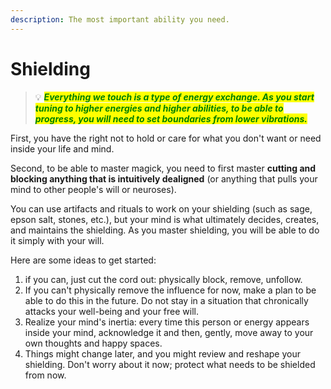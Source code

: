```yaml
---
description: The most important ability you need.
---
```


# Shielding

> 💡 _<mark style="color:green;">**Everything we touch is a type of energy exchange. As you start tuning to higher energies and higher abilities, to be able to progress, you will need to set boundaries from lower vibrations.**</mark>_

First, you have the right not to hold or care for what you don't want or need inside your life and mind.&#x20;

Second, to be able to master magick, you need to first master **cutting and blocking anything that is intuitively dealigned** (or anything that pulls your mind to other people's will or neuroses).&#x20;

You can use artifacts and rituals to work on your shielding (such as sage, epson salt, stones, etc.), but your mind is what ultimately decides, creates, and maintains the shielding. As you master shielding, you will be able to do it simply with your will.

Here are some ideas to get started:

1. if you can, just cut the cord out: physically block, remove, unfollow.
2. If you can't physically remove the influence for now, make a plan to be able to do this in the future. Do not stay in a situation that chronically attacks your well-being and your free will.
3. Realize your mind's inertia: every time this person or energy appears inside your mind, acknowledge it and then, gently, move away to your own thoughts and happy spaces.
4. Things might change later, and you might review and reshape your shielding. Don't worry about it now; protect what needs to be shielded from now.
